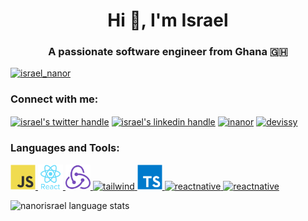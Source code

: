 <h1 align="center">Hi 👋, I'm Israel</h1>
<h3 align="center">A passionate software engineer from Ghana 🇬🇭 </h3>

<p align="left"> <a href="https://twitter.com/gracevalleysoft" target="blank"><img src="https://img.shields.io/twitter/follow/gracevalleysoft?logo=twitter&style=for-the-badge" alt="israel_nanor" /></a> </p>



<h3 align="left">Connect with me:</h3>
<p align="left">

<a href="https://twitter.com/gracevalleysoft" target="blank"><img align="center" src="https://raw.githubusercontent.com/rahuldkjain/github-profile-readme-generator/master/src/images/icons/Social/twitter.svg" alt="israel's twitter handle" height="30" width="40" /></a>
<a href="https://www.linkedin.com/in/israelnanor1z" target="blank"><img align="center" src="https://raw.githubusercontent.com/rahuldkjain/github-profile-readme-generator/master/src/images/icons/Social/linked-in-alt.svg" alt="israel's linkedin handle" height="30" width="40" /></a>
<a href="https://stackoverflow.com/users/13271267/inanor" target="blank"><img align="center" src="https://raw.githubusercontent.com/rahuldkjain/github-profile-readme-generator/master/src/images/icons/Social/stack-overflow.svg" alt="inanor" height="30" width="40" /></a>
<a href="https://nanorisrael.netlify.app" target="blank"><img align="center" src="https://raw.githubusercontent.com/rahuldkjain/github-profile-readme-generator/master/src/images/icons/Social/instagram.svg" alt="devissy" height="30" width="40" /></a>

</p>




<h3 align="left">Languages and Tools:</h3>
<p align="left"> <a href="https://developer.mozilla.org/en-US/docs/Web/JavaScript" target="_blank" rel="noreferrer"> <img src="https://raw.githubusercontent.com/devicons/devicon/master/icons/javascript/javascript-original.svg" alt="javascript" width="40" height="40"/> </a>  <a href="https://reactjs.org/" target="_blank" rel="noreferrer"> <img src="https://raw.githubusercontent.com/devicons/devicon/master/icons/react/react-original-wordmark.svg" alt="react" width="40" height="40"/> </a>
  <a href="https://redux.js.org" target="_blank" rel="noreferrer"> <img src="https://raw.githubusercontent.com/devicons/devicon/master/icons/redux/redux-original.svg" alt="redux" width="40" height="40"/> </a>   <a href="https://tailwindcss.com/" target="_blank" rel="noreferrer"> <img src="https://www.vectorlogo.zone/logos/tailwindcss/tailwindcss-icon.svg" alt="tailwind" width="40" height="40"/> </a> <a href="https://www.typescriptlang.org/" target="_blank" rel="noreferrer"> <img src="https://raw.githubusercontent.com/devicons/devicon/master/icons/typescript/typescript-original.svg" alt="typescript" width="40" height="40"/> </a> 
   <a href="https://nodejs.org/en" target="_blank" rel="noreferrer"> <img src="https://piyushvscode.gallerycdn.vsassets.io/extensions/piyushvscode/nodejs-snippets/0.0.2/1575178663150/Microsoft.VisualStudio.Services.Icons.Default" alt="reactnative" width="40" height="40"/> </a>
   <a href="https://www.python.org/" target="_blank" rel="noreferrer"> <img src="https://static.vecteezy.com/system/resources/previews/012/697/295/non_2x/3d-python-programming-language-logo-free-png.png" alt="reactnative" width="40" height="40"/> </a>
  
  </p>

<p><img align="left" src="https://github-readme-stats.vercel.app/api/top-langs?username=nanorisrael&show_icons=true&locale=en&layout=compact" alt="nanorisrael language stats" /></p>


